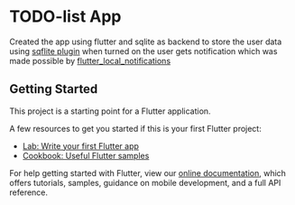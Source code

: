 # TODO-list App


Created the app using flutter and sqlite as backend to store the user data using [sqflite plugin](https://pub.dev/packages/sqflite)
when turned on the user gets notification which was made possible by [flutter_local_notifications](https://pub.dev/packages/flutter_local_notifications)

## Getting Started

This project is a starting point for a Flutter application.

A few resources to get you started if this is your first Flutter project:

- [Lab: Write your first Flutter app](https://flutter.dev/docs/get-started/codelab)
- [Cookbook: Useful Flutter samples](https://flutter.dev/docs/cookbook)

For help getting started with Flutter, view our
[online documentation](https://flutter.dev/docs), which offers tutorials,
samples, guidance on mobile development, and a full API reference.
